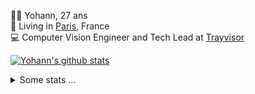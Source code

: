 <p>
  👨🏻 <bold>Yohann</bold>, 27 ans<br/>
  💼 Living in <a href="https://www.google.com/maps?q=paris">Paris</a>, France<br/>
  💻 Computer Vision Engineer and Tech Lead at <a href="https://trayvisor.com/">Trayvisor</a><br/>
</p>

<a href="https://github.com/anuraghazra/github-readme-stats"><img align="center" src="https://github-readme-stats-go94hl40s-yohann84l.vercel.app//api?username=yohann84L&show_icons=true&include_all_commits=true" alt="Yohann's github stats" /> </a>


<details>
  <summary>Some stats ...</summary><br/>
  

<!--START_SECTION:waka-->
![Code Time](http://img.shields.io/badge/Code%20Time-1%2C126%20hrs%2017%20mins-blue)

![Profile Views](http://img.shields.io/badge/Profile%20Views-0-blue)

**🐱 My GitHub Data** 

> 📦 440.7 kB Used in GitHub's Storage 
 > 
> 🏆 668 Contributions in the Year 2024
 > 
> 🚫 Not Opted to Hire
 > 
> 📜 26 Public Repositories 
 > 
> 🔑 21 Private Repositories 
 > 
**I'm an Early 🐤** 

```text
🌞 Morning                13746 commits       ████████░░░░░░░░░░░░░░░░░   31.54 % 
🌆 Daytime                24523 commits       ██████████████░░░░░░░░░░░   56.27 % 
🌃 Evening                5170 commits        ███░░░░░░░░░░░░░░░░░░░░░░   11.86 % 
🌙 Night                  142 commits         ░░░░░░░░░░░░░░░░░░░░░░░░░   00.33 % 
```
📅 **I'm Most Productive on Wednesday** 

```text
Monday                   7914 commits        █████░░░░░░░░░░░░░░░░░░░░   18.16 % 
Tuesday                  8033 commits        █████░░░░░░░░░░░░░░░░░░░░   18.43 % 
Wednesday                9835 commits        ██████░░░░░░░░░░░░░░░░░░░   22.57 % 
Thursday                 8882 commits        █████░░░░░░░░░░░░░░░░░░░░   20.38 % 
Friday                   8200 commits        █████░░░░░░░░░░░░░░░░░░░░   18.82 % 
Saturday                 235 commits         ░░░░░░░░░░░░░░░░░░░░░░░░░   00.54 % 
Sunday                   482 commits         ░░░░░░░░░░░░░░░░░░░░░░░░░   01.11 % 
```


📊 **This Week I Spent My Time On** 

```text
🕑︎ Time Zone: Europe/Paris

💬 Programming Languages: 
SSH Config               0 secs              █████████████████████████   100.00 % 

🔥 Editors: 
VS Code                  0 secs              █████████████████████████   100.00 % 

💻 Operating System: 
Mac                      0 secs              █████████████████████████   100.00 % 
```

**I Mostly Code in Python** 

```text
Python                   25 repos            █████████████░░░░░░░░░░░░   53.19 % 
Jupyter Notebook         5 repos             ███░░░░░░░░░░░░░░░░░░░░░░   10.64 % 
JavaScript               3 repos             ██░░░░░░░░░░░░░░░░░░░░░░░   06.38 % 
HTML                     2 repos             █░░░░░░░░░░░░░░░░░░░░░░░░   04.26 % 
Shell                    1 repo              █░░░░░░░░░░░░░░░░░░░░░░░░   02.13 % 
```




 Last Updated on 10/05/2024 00:29:11 UTC
<!--END_SECTION:waka-->
